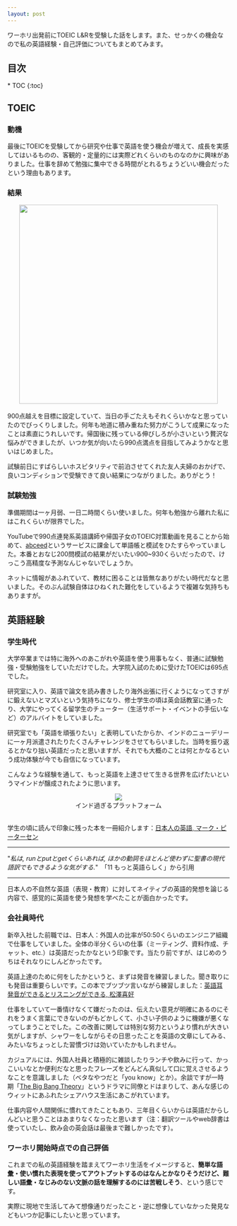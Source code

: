 ```yaml
---
layout: post
---
```


ワーホリ出発前にTOEIC L&Rを受験した話をします。また、せっかくの機会なので私の英語経験・自己評価についてもまとめてみます。

<h2>目次</h2>
<nav class="toc" markdown="1">
* TOC
{:toc}
</nav>

## TOEIC

### 動機

最後にTOEICを受験してから研究や仕事で英語を使う機会が増えて、成長を実感してはいるものの、客観的・定量的には実際どれくらいのものなのかに興味がありました。仕事を辞めて勉強に集中できる時間がとれるちょうどいい機会だったという理由もあります。

### 結果

<div style="text-align: center">
    <img src="../../../image/toeic_score.png" width="450"><br>
</div><br>
900点越えを目標に設定していて、当日の手ごたえもそれくらいかなと思っていたのでびっくりしました。何年も地道に積み重ねた努力がこうして成果になったことは素直にうれしいです。帰国後に残っている伸びしろが小さいという贅沢な悩みができましたが、いつか気が向いたら990点満点を目指してみようかなと思いはじめました。

試験前日にすばらしいホスピタリティで前泊させてくれた友人夫婦のおかげで、良いコンディションで受験できて良い結果につながりました。ありがとう！

### 試験勉強

準備期間は一ヶ月弱、一日二時間くらい使いました。何年も勉強から離れた私にはこれくらいが限界でした。

YouTubeで990点連発系英語講師や帰国子女のTOEIC対策動画を見ることから始めて、[abceed](https://www.abceed.com/)というサービスに課金して単語帳と模試をひたすらやっていました。本番とおなじ200問模試の結果がだいたい900~930くらいだったので、けっこう高精度な予測なんじゃないでしょうか。

ネットに情報があふれていて、教材に困ることは皆無なありがたい時代だなと思いました。そのぶん試験自体はひねくれた難化をしているようで複雑な気持ちもありますが。

## 英語経験

### 学生時代

大学卒業までは特に海外へのあこがれや英語を使う用事もなく、普通に試験勉強・受験勉強をしていただけでした。大学院入試のために受けたTOEICは695点でした。

研究室に入り、英語で論文を読み書きしたり海外出張に行くようになってさすがに鍛えないとマズいという気持ちになり、修士学生の頃は英会話教室に通ったり、大学にやってくる留学生のチューター（生活サポート・イベントの手伝いなど）のアルバイトをしていました。

研究室でも「英語を頑張りたい」と表明していたからか、インドのニューデリーに一ヶ月派遣されたりたくさんチャレンジをさせてもらいました。当時を振り返るとかなり拙い英語だったと思いますが、それでも大概のことは何とかなるという成功体験が今でも自信になっています。

こんなような経験を通して、もっと英語を上達させて生きる世界を広げたいというマインドが醸成されたように思います。

<div style="text-align: center">
    <img src="../../../image/india_train.png"><br>
    インド過ぎるプラットフォーム
</div><br>

学生の頃に読んで印象に残った本を一冊紹介します：[日本人の英語, マーク・ピーターセン](https://www.iwanami.co.jp/book/b267837.html)

---

"*私は, runとputとgetくらいあれば, ほかの動詞をほとんど使わずに聖書の現代語訳でもできるような気がする.*"　「11 もっと英語らしく」から引用

---

日本人の不自然な英語（表現・教育）に対してネイティブの英語的発想を論じる内容で、感覚的に英語を使う発想を学べたことが面白かったです。

### 会社員時代

新卒入社した前職では、日本人：外国人の比率が50:50くらいのエンジニア組織で仕事をしていました。全体の半分くらいの仕事（ミーティング、資料作成、チャット、etc.）は英語だったかなという印象です。当たり前ですが、はじめのうちはそれなりにしんどかったです。

英語上達のために何をしたかというと、まずは発音を練習しました。聞き取りにも発音は重要らしいです。この本でブツブツ言いながら練習しました：[英語耳 発音ができるとリスニングができる, 松澤喜好](https://www.kadokawa.co.jp/product/322012000562/)

仕事をしていて一番情けなくて嫌だったのは、伝えたい意見が明確にあるのにそれをうまく言葉にできないのがもどかしくて、小さい子供のように機嫌が悪くなってしまうことでした。この改善に関しては特別な努力というより慣れが大きい気がしますが、シャワーをしながらその日思ったことを英語の文章にしてみる、みたいなちょっとした習慣づけは効いていたかもしれません。

カジュアルには、外国人社員と積極的に雑談したりランチや飲みに行って、かっこいいなとか便利だなと思ったフレーズをどんどん真似して口に覚えさせるようなことを意識しました（ベタなやつだと「you know」とか）。余談ですが一時期「[The Big Bang Theory](https://ja.wikipedia.org/wiki/%E3%83%93%E3%83%83%E3%82%B0%E3%83%90%E3%83%B3%E2%98%85%E3%82%BB%E3%82%AA%E3%83%AA%E3%83%BC/%E3%82%AE%E3%83%BC%E3%82%AF%E3%81%AA%E3%83%9C%E3%82%AF%E3%82%89%E3%81%AE%E6%81%8B%E6%84%9B%E6%B3%95%E5%89%87)」というドラマに同僚とドはまりして、あんな感じのウィットにあふれたシェアハウス生活にあこがれています。

仕事内容や人間関係に慣れてきたこともあり、三年目くらいからは英語だからしんどいと思うことはあまりなくなったと思います（注：翻訳ツールやweb辞書は使っていたし、飲み会の英会話は最後まで難しかったです）。


### ワーホリ開始時点での自己評価

これまでの私の英語経験を踏まえてワーホリ生活をイメージすると、**簡単な語彙・使い慣れた表現を使ってアウトプットするのはなんとかなりそうだけど、難しい語彙・なじみのない文脈の話を理解するのには苦戦しそう**、という感じです。

実際に現地で生活してみて想像通りだったこと・逆に想像していなかった発見などもいつか記事にしたいと思っています。
